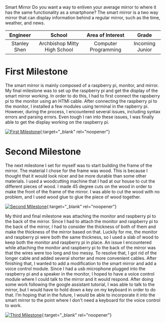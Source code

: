 ﻿Smart Mirror
Do you want a way to enliven your average mirror to where it has the same functionality as a smartphone? The smart mirror is a two way mirror that can display information behind a regular mirror, such as the time, weather, and news.

| **Engineer** | **School** | **Area of Interest** | **Grade** |
|:--:|:--:|:--:|:--:|
| Stanley Shen | Archbishop Mitty High School | Computer Programming | Incoming Junior

  
# First Milestone


The smart mirror is mainly composed of a raspberry pi, monitor, and mirror. My final milestone was to set up the raspberry pi and get the display of the smart mirror working. In order to do this, I had to first connect the rapsberry pi to the monitor using an HTMI cable. After connecting the raspberry pi to the monitor, I installed a few modules using terminal in the rapberry pi. However, during the process, I encountered several issues, including syntax errors and parsing errors. Even tough I ran into these issues, I was finally able to get the display working on the raspberry pi.

[![First Milestone](https://encrypted-tbn0.gstatic.com/images?q=tbn:ANd9GcRylNK5ccmHWX2JpYsMaElVA-45ywa2JoHPTw&usqp=CAU)](https://www.youtube.com/watch?v=Ghx7TcGUmhs&t=3s "First Milestone"){:target="_blank" rel="noopener"}




# Second Milestone

The next milestone I set for myself was to start building the frame of the mirror. The material I chose for the frame was wood. This is because I thought that it would look nicer and be more durable than some other materials. I used a woodcutting machine that I had at our house to cut the different pieces of wood. I made 45 degree cuts on the wood in order to make the front of the frame of the mirror. I was able to cut the wood with no problem, and I used wood glue to glue the piece of wood together.


[![Second Milestone](https://www.aesdes.org/wp-content/uploads/2017/03/mirror-installed-1024x731.jpg)](https://youtu.be/PcOPC8zBhLE "Second Milestone"){:target="_blank" rel="noopener"}




My third and final milestone was attaching the monitor and raspberry pi to the back of the mirror. Since I had to attach the monitor and raspberry pi to the back of the mirror, I had to consider the thickness of both of them and make the thickness of the mirror based on that. Luckily for me, the monitor and raspberry pi were both the same thickness, so I used a slab of wood to keep both the monitor and raspberry pi in place. An issue I encountered while attaching the monitor and raspberry pi to the back of the mirror was that the wires were too long and too messy. To resolve that, I got rid of the longer cable and added several shorter and more convenient cables. After finishing that, I wanted to add a modification to the smart mirror and add a voice control module. Since I had a usb microphone plugged into the raspberry pi and a speaker in the monitor, I hoped to have a voice control module where I could talk to the mirror and it would respond. After doing some work following the google assistant tutorial, I was able to talk to the mirror, but I would have to hold down a key on my keyboard in order to do that. I’m hoping that in the future, I would be able to incorporate it into the smart mirror to the point where I don't need a keyboard for the voice control to work.


[![Third Milestone](https://www.twowaymirrors.com/wp-content/uploads/2018/08/glass-smart-mirror.jpg)](https://www.youtube.com/watch?v=HBDte_WeAsM "Third Milestone"){:target="_blank" rel="noopener"}

